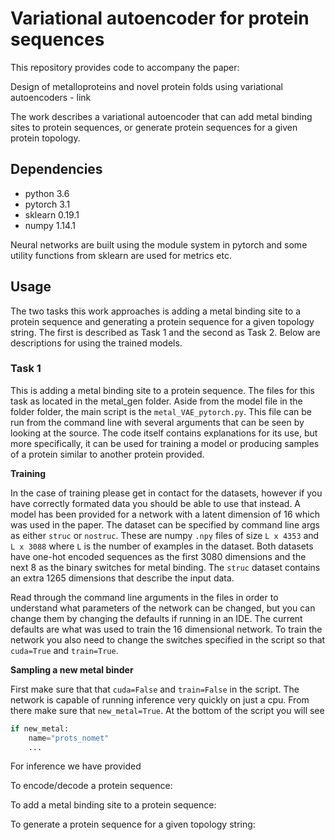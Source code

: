 # Variational autoencoder for protein sequences

This repository provides code to accompany the paper:

Design of metalloproteins and novel protein folds using variational autoencoders - link

The work describes a variational autoencoder that can add metal binding sites to protein sequences, or generate protein sequences for a given protein topology.

## Dependencies
* python 3.6
* pytorch 3.1
* sklearn 0.19.1
* numpy 1.14.1

Neural networks are built using the module system in pytorch and some utility functions from sklearn are used for metrics etc.

## Usage

The two tasks this work approaches is adding a metal binding site to a protein sequence and generating a protein sequence for a given topology string. The first is described as Task 1 and the second as Task 2. Below are descriptions for using the trained models.

### Task 1
This is adding a metal binding site to a protein sequence. The files for this task as located in the metal_gen folder. Aside from the model file in the folder folder, the main script is the `metal_VAE_pytorch.py`. This file can be run from the command line with several arguments that can be seen by looking at the source. The code itself contains explanations for its use, but more specifically, it can be used for training a model or producing samples of a protein similar to another protein provided. 

<b> Training </b>

In the case of training please get in contact for the datasets, however if you have correctly formated data you should be able to use that instead. A model has been provided for a network with a latent dimension of 16 which was used in the paper. The dataset can be specified by command line args as either `struc` or `nostruc`. These are numpy `.npy` files of size `L x 4353` and `L x 3088` where `L` is the number of examples in the dataset. Both datasets have one-hot encoded sequences as the first 3080 dimensions and the next 8 as the binary switches for metal binding. The `struc` dataset contains an extra 1265 dimensions that describe the input data.  

Read through the command line arguments in the files in order to understand what parameters of the network can be changed, but you can change them by changing the defaults if running in an IDE. The current defaults are what was used to train the 16 dimensional network. To train the network you also need to change the switches specified in the script so that `cuda=True` and `train=True`. 

<b> Sampling a new metal binder </b>

First make sure that that `cuda=False` and `train=False` in the script. The network is capable of running inference very quickly on just a cpu. From there make sure that `new_metal=True`. At the bottom of the script you will see 

```Python
if new_metal:
    name="prots_nomet"
    ...
```



For inference we have provided 

To encode/decode a protein sequence:

To add a metal binding site to a protein sequence:

To generate a protein sequence for a given topology string:

